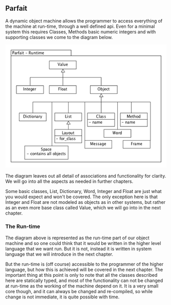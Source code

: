## Parfait

A dynamic object machine allows the programmer to access everything of the machine at run-time,
through  a well defined api. Even for a minimal system this requires Classes,
Methods basic numeric integers and with supporting classes we come to the diagram below.

![Vm Architecture](../../diagrams/parfait.png)

The diagram leaves out all detail of associations and functionality for clarity. We will go into
all the aspects as needed in further chapters.

Some basic classes, List, Dictionary, Word, Integer and Float are just what you would expect and
won't be covered. The only exception here is that Integer and Float are not modeled as objects as
in other systems, but rather as an even more base class called Value, which we will go into in
the next chapter.

### The Run-time

The diagram above is represented as the run-time part of our object machine and so one could think
that it would be written in the higher level language that we want run. But it is not, instead
it is written in system language that we will introduce in the next chapter.

But the run-time is (off course) accessible to the programmer of the higher language, but how
this is achieved will be covered in the next chapter. The important thing at this point is only
to note that all the classes described here are statically typed, and most of the functionality
can not be changed at run-time as the working of the machine depend on it.
It is a very small core though, and it can always be changed and re-compiled, so while change is
not immediate, it is quite possible with time.
